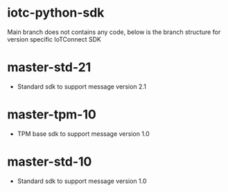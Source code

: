 # iotc-python-sdk

Main branch does not contains any code, below is the branch structure for version specific IoTConnect SDK

# master-std-21
- Standard sdk to support message version 2.1

# master-tpm-10
- TPM base sdk to support message version 1.0

# master-std-10
- Standard sdk to support message version 1.0
